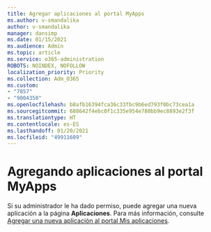 ```yaml
---
title: Agregar aplicaciones al portal MyApps
ms.author: v-smandalika
author: v-smandalika
manager: dansimp
ms.date: 01/15/2021
ms.audience: Admin
ms.topic: article
ms.service: o365-administration
ROBOTS: NOINDEX, NOFOLLOW
localization_priority: Priority
ms.collection: Adm_O365
ms.custom:
- "7857"
- "9004350"
ms.openlocfilehash: b8afb16394fca36c33fbc9b6ed793f0bc73cea1a
ms.sourcegitcommit: 688642f4ebc0f1c335e954e780bb9ec8893e2f3f
ms.translationtype: HT
ms.contentlocale: es-ES
ms.lasthandoff: 01/20/2021
ms.locfileid: "49911609"
---
```

# <a name="adding-applications-to-the-myapps-portal"></a>Agregando aplicaciones al portal MyApps

Si su administrador le ha dado permiso, puede agregar una nueva aplicación a la página **Aplicaciones**. Para más información, consulte [Agregar una nueva aplicación al portal Mis aplicaciones](https://docs.microsoft.com/azure/active-directory/user-help/my-apps-portal-end-user-access#add-a-new-app-to-the-my-apps-portal).